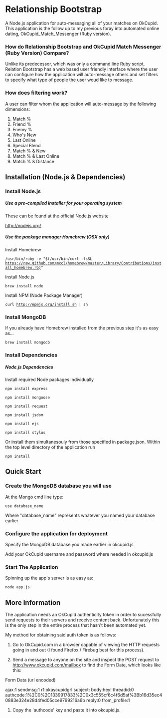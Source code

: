 # Relationship Bootstrap

<p>A Node.js application for auto-messaging all of your matches on OkCupid. This application is the follow up to my previous
foray into automated online dating, OkCupid_Match_Messenger (Ruby version).</p>

<h3>
<a name="how-do-relationship-bootstrap-and-okcupid-match-messenger-ruby-version-compare" class="anchor" href="#how-do-relationship-bootstrap-and-okcupid-match-messenger-ruby-version-compare"><span class="mini-icon mini-icon-link"></span></a>How do Relationship Bootstrap and OkCupid Match Messenger (Ruby Version) Compare?</h3>

<p>Unlike its predecessor, which was only a command line Ruby script, Relation Bootstrap has a web based user friendly interface
where the user can configure how the application will auto-message others and set filters to specify what type of people the
user woud like to message.</p>

<h3>
<a name="how-does-filtering-work" class="anchor" href="#how-does-filtering-work"><span class="mini-icon mini-icon-link"></span></a>How does filtering work?</h3>

<p>A user can filter whom the application will auto-message by the following dimensions:</p>

<ol>
<li>Match %</li>
<li>Friend %</li>
<li>Enemy %</li>
<li>Who's New</li>
<li>Last Online</li>
<li>Special Blend</li>
<li>Match % &amp; New</li>
<li>Match % &amp; Last Online</li>
<li>Match % &amp; Distance</li>
</ol><h2>
<a name="installation-nodejs--dependencies" class="anchor" href="#installation-nodejs--dependencies"><span class="mini-icon mini-icon-link"></span></a>Installation (Node.js &amp; Dependencies)</h2>

<h3>
<a name="install-nodejs" class="anchor" href="#install-nodejs"><span class="mini-icon mini-icon-link"></span></a>Install Node.js</h3>

<h5>
<a name="use-a-pre-compiled-installer-for-your-operating-system" class="anchor" href="#use-a-pre-compiled-installer-for-your-operating-system"><span class="mini-icon mini-icon-link"></span></a>Use a pre-compiled installer for your operating system</h5>

<p>These can be found at the official Node.js website</p>

<p><a href="http://nodejs.org/">http://nodejs.org/</a></p>

<h5>
<a name="use-the-package-manager-homebrew-osx-only" class="anchor" href="#use-the-package-manager-homebrew-osx-only"><span class="mini-icon mini-icon-link"></span></a>Use the package manager Homebrew (OSX only)</h5>

<p>Install Homebrew</p>

<p><code>/usr/bin/ruby -e "$(/usr/bin/curl -fsSL <a href="https://raw.github.com/mxcl/homebrew/master/Library/Contributions/install_homebrew.rb)">https://raw.github.com/mxcl/homebrew/master/Library/Contributions/install_homebrew.rb)</a>"</code></p>

<p>Install Node.js</p>

<p><code>brew install node</code></p>

<p>Install NPM (Node Package Manager)</p>

<p><code>curl <a href="http://npmjs.org/install.sh">http://npmjs.org/install.sh</a> | sh</code></p>

<h3>
<a name="install-mongodb" class="anchor" href="#install-mongodb"><span class="mini-icon mini-icon-link"></span></a>Install MongoDB</h3>

<p>If you already have Homebrew installed from the previous step it's as easy as...</p>

<p><code>brew install mongodb</code></p>

<h3>
<a name="install-dependencies" class="anchor" href="#install-dependencies"><span class="mini-icon mini-icon-link"></span></a>Install Dependencies</h3>

<h5>
<a name="nodejs-dependencies" class="anchor" href="#nodejs-dependencies"><span class="mini-icon mini-icon-link"></span></a>Node.js Dependencies</h5>

<p>Install required Node packages individually</p>

<p><code>npm install express</code></p>

<p><code>npm install mongoose</code></p>

<p><code>npm install request</code></p>

<p><code>npm install jsdom</code></p>

<p><code>npm install ejs</code></p>

<p><code>npm install stylus</code></p>

<p>Or install them simultanesouly from those specified in package.json. Within the top level directory of the application run</p>

<p><code>npm install</code></p>

<h2>
<a name="quick-start" class="anchor" href="#quick-start"><span class="mini-icon mini-icon-link"></span></a>Quick Start</h2>

<h3>
<a name="create-the-mongodb-database-you-will-use" class="anchor" href="#create-the-mongodb-database-you-will-use"><span class="mini-icon mini-icon-link"></span></a>Create the MongoDB database you will use</h3>

<p>At the Mongo cmd line type:</p>

<p><code>use database_name</code></p>

<p>Where "database_name" represents whatever you named your database earlier</p>

<h3>
<a name="configure-the-application-for-deployment" class="anchor" href="#configure-the-application-for-deployment"><span class="mini-icon mini-icon-link"></span></a>Configure the application for deployment</h3>

<p>Specify the MongoDB database you made earlier in okcupid.js</p>

<p>Add your OkCupid username and password where needed in okcupid.js</p>

<h3>
<a name="start-the-application" class="anchor" href="#start-the-application"><span class="mini-icon mini-icon-link"></span></a>Start The Application</h3>

<p>Spinning up the app's server is as easy as:</p>

<p><code>node app.js</code></p>

<h2>
<a name="more-information" class="anchor" href="#more-information"><span class="mini-icon mini-icon-link"></span></a>More Information</h2>

<p>The application needs an OkCupid authenticity token in order to sucessfully send requests to their servers and receive
content back. Unfortunately this is the only step in the entire process that hasn't been automated yet.</p>

<p>My method for obtaining said auth token is as follows:</p>

<ol>
<li><p>Go to OkCupid.com in a browser capable of viewing the HTTP requests going in and out (I found Firefox / Firebug best for
this process).</p></li>
<li><p>Send a message to anyone on the site and inspect the POST request to <a href="http://www.okcupid.com/mailbox">http://www.okcupid.com/mailbox</a> to find the Form Date,
which looks like this:</p></li>
</ol><p>Form Data (url encoded)</p>

<p>ajax:1
sendmsg:1
r1:okaycupidgrl
subject:
body:hey!
threadid:0
authcode:1%2C0%2C1339917833%2C0x3c555cf6c4f6d5af%3Bb16d35ec40883e324e28d4fed05cce9799216a6b
reply:0
from_profile:1</p>

<ol>
<li>Copy the 'authcode' key and paste it into okcupid.js.</li>
